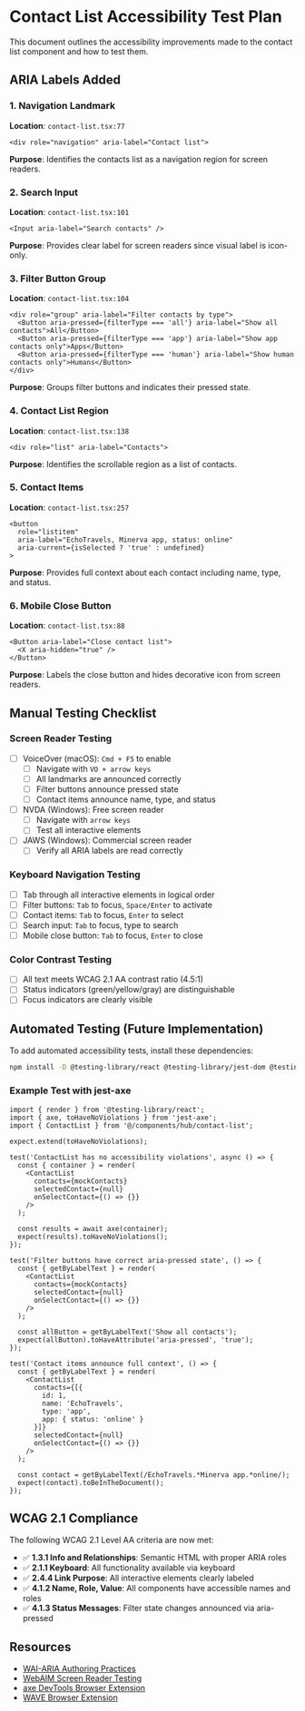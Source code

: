 # Contact List Accessibility Test Plan

This document outlines the accessibility improvements made to the contact list component and how to test them.

## ARIA Labels Added

### 1. Navigation Landmark
**Location**: `contact-list.tsx:77`
```tsx
<div role="navigation" aria-label="Contact list">
```
**Purpose**: Identifies the contacts list as a navigation region for screen readers.

### 2. Search Input
**Location**: `contact-list.tsx:101`
```tsx
<Input aria-label="Search contacts" />
```
**Purpose**: Provides clear label for screen readers since visual label is icon-only.

### 3. Filter Button Group
**Location**: `contact-list.tsx:104`
```tsx
<div role="group" aria-label="Filter contacts by type">
  <Button aria-pressed={filterType === 'all'} aria-label="Show all contacts">All</Button>
  <Button aria-pressed={filterType === 'app'} aria-label="Show app contacts only">Apps</Button>
  <Button aria-pressed={filterType === 'human'} aria-label="Show human contacts only">Humans</Button>
</div>
```
**Purpose**: Groups filter buttons and indicates their pressed state.

### 4. Contact List Region
**Location**: `contact-list.tsx:138`
```tsx
<div role="list" aria-label="Contacts">
```
**Purpose**: Identifies the scrollable region as a list of contacts.

### 5. Contact Items
**Location**: `contact-list.tsx:257`
```tsx
<button
  role="listitem"
  aria-label="EchoTravels, Minerva app, status: online"
  aria-current={isSelected ? 'true' : undefined}
>
```
**Purpose**: Provides full context about each contact including name, type, and status.

### 6. Mobile Close Button
**Location**: `contact-list.tsx:88`
```tsx
<Button aria-label="Close contact list">
  <X aria-hidden="true" />
</Button>
```
**Purpose**: Labels the close button and hides decorative icon from screen readers.

## Manual Testing Checklist

### Screen Reader Testing
- [ ] VoiceOver (macOS): `Cmd + F5` to enable
  - [ ] Navigate with `VO + arrow keys`
  - [ ] All landmarks are announced correctly
  - [ ] Filter buttons announce pressed state
  - [ ] Contact items announce name, type, and status

- [ ] NVDA (Windows): Free screen reader
  - [ ] Navigate with `arrow keys`
  - [ ] Test all interactive elements

- [ ] JAWS (Windows): Commercial screen reader
  - [ ] Verify all ARIA labels are read correctly

### Keyboard Navigation Testing
- [ ] Tab through all interactive elements in logical order
- [ ] Filter buttons: `Tab` to focus, `Space/Enter` to activate
- [ ] Contact items: `Tab` to focus, `Enter` to select
- [ ] Search input: `Tab` to focus, type to search
- [ ] Mobile close button: `Tab` to focus, `Enter` to close

### Color Contrast Testing
- [ ] All text meets WCAG 2.1 AA contrast ratio (4.5:1)
- [ ] Status indicators (green/yellow/gray) are distinguishable
- [ ] Focus indicators are clearly visible

## Automated Testing (Future Implementation)

To add automated accessibility tests, install these dependencies:

```bash
npm install -D @testing-library/react @testing-library/jest-dom @testing-library/user-event jest-axe
```

### Example Test with jest-axe

```tsx
import { render } from '@testing-library/react';
import { axe, toHaveNoViolations } from 'jest-axe';
import { ContactList } from '@/components/hub/contact-list';

expect.extend(toHaveNoViolations);

test('ContactList has no accessibility violations', async () => {
  const { container } = render(
    <ContactList
      contacts={mockContacts}
      selectedContact={null}
      onSelectContact={() => {}}
    />
  );

  const results = await axe(container);
  expect(results).toHaveNoViolations();
});

test('Filter buttons have correct aria-pressed state', () => {
  const { getByLabelText } = render(
    <ContactList
      contacts={mockContacts}
      selectedContact={null}
      onSelectContact={() => {}}
    />
  );

  const allButton = getByLabelText('Show all contacts');
  expect(allButton).toHaveAttribute('aria-pressed', 'true');
});

test('Contact items announce full context', () => {
  const { getByLabelText } = render(
    <ContactList
      contacts={[{
        id: 1,
        name: 'EchoTravels',
        type: 'app',
        app: { status: 'online' }
      }]}
      selectedContact={null}
      onSelectContact={() => {}}
    />
  );

  const contact = getByLabelText(/EchoTravels.*Minerva app.*online/);
  expect(contact).toBeInTheDocument();
});
```

## WCAG 2.1 Compliance

The following WCAG 2.1 Level AA criteria are now met:

- ✅ **1.3.1 Info and Relationships**: Semantic HTML with proper ARIA roles
- ✅ **2.1.1 Keyboard**: All functionality available via keyboard
- ✅ **2.4.4 Link Purpose**: All interactive elements clearly labeled
- ✅ **4.1.2 Name, Role, Value**: All components have accessible names and roles
- ✅ **4.1.3 Status Messages**: Filter state changes announced via aria-pressed

## Resources

- [WAI-ARIA Authoring Practices](https://www.w3.org/WAI/ARIA/apg/)
- [WebAIM Screen Reader Testing](https://webaim.org/articles/screenreader_testing/)
- [axe DevTools Browser Extension](https://www.deque.com/axe/devtools/)
- [WAVE Browser Extension](https://wave.webaim.org/extension/)
